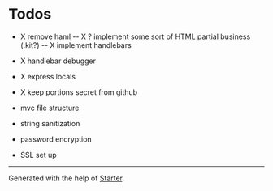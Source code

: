 # Todos

- X remove haml
-- X ? implement some sort of HTML partial business (.kit?)
-- X implement handlebars
- X handlebar debugger
- X express locals
- X keep portions secret from github

- mvc file structure
- string sanitization
- password encryption
- SSL set up

***

Generated with the help of [Starter](https://github.com/zachwolf/Starter).